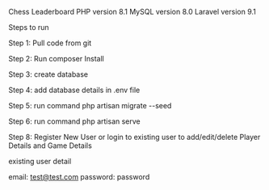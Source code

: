 Chess Leaderboard
PHP version 8.1
MySQL version 8.0
Laravel version 9.1

Steps to run

Step 1: Pull code from git

Step 2: Run composer Install

Step 3: create database

Step 4: add database details in .env file

Step 5: run command  php artisan migrate --seed

Step 6: run command php artisan serve

Step 8: Register New User or login to existing user to add/edit/delete Player Details and Game Details

existing user detail

email: test@test.com
password: password